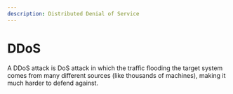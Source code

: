 ```yaml
---
description: Distributed Denial of Service
---
```


# DDoS

A DDoS attack is DoS attack in which the traffic flooding the target system comes from many different sources (like thousands of machines), making it much harder to defend against.
